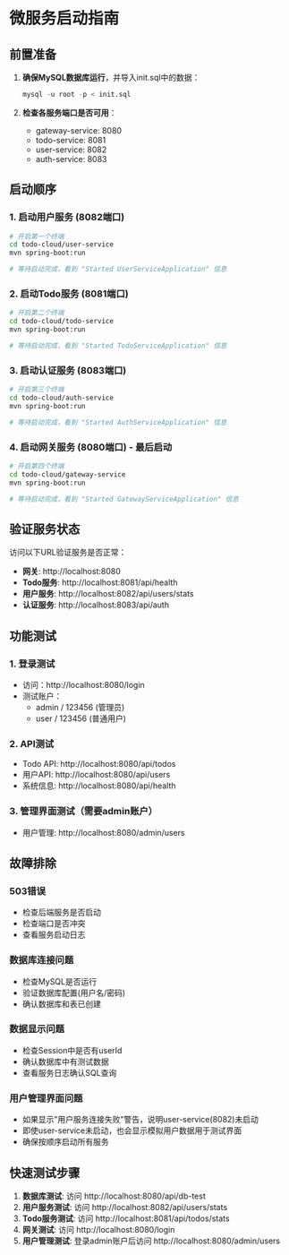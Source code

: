 # 微服务启动指南

## 前置准备

1. **确保MySQL数据库运行**，并导入init.sql中的数据：
   ```sql
   mysql -u root -p < init.sql
   ```

2. **检查各服务端口是否可用**：
   - gateway-service: 8080
   - todo-service: 8081  
   - user-service: 8082
   - auth-service: 8083

## 启动顺序

### 1. 启动用户服务 (8082端口)

```bash
# 开启第一个终端
cd todo-cloud/user-service
mvn spring-boot:run

# 等待启动完成，看到 "Started UserServiceApplication" 信息
```

### 2. 启动Todo服务 (8081端口)

```bash
# 开启第二个终端  
cd todo-cloud/todo-service
mvn spring-boot:run

# 等待启动完成，看到 "Started TodoServiceApplication" 信息
```

### 3. 启动认证服务 (8083端口)

```bash
# 开启第三个终端
cd todo-cloud/auth-service
mvn spring-boot:run

# 等待启动完成，看到 "Started AuthServiceApplication" 信息
```

### 4. 启动网关服务 (8080端口) - 最后启动

```bash
# 开启第四个终端
cd todo-cloud/gateway-service  
mvn spring-boot:run

# 等待启动完成，看到 "Started GatewayServiceApplication" 信息
```

## 验证服务状态

访问以下URL验证服务是否正常：

- **网关**: http://localhost:8080
- **Todo服务**: http://localhost:8081/api/health
- **用户服务**: http://localhost:8082/api/users/stats  
- **认证服务**: http://localhost:8083/api/auth

## 功能测试

### 1. 登录测试
- 访问：http://localhost:8080/login
- 测试账户：
  - admin / 123456 (管理员)
  - user / 123456 (普通用户)

### 2. API测试
- Todo API: http://localhost:8080/api/todos
- 用户API: http://localhost:8080/api/users
- 系统信息: http://localhost:8080/api/health

### 3. 管理界面测试（需要admin账户）
- 用户管理: http://localhost:8080/admin/users

## 故障排除

### 503错误
- 检查后端服务是否启动
- 检查端口是否冲突
- 查看服务启动日志

### 数据库连接问题
- 检查MySQL是否运行
- 验证数据库配置(用户名/密码)
- 确认数据库和表已创建

### 数据显示问题
- 检查Session中是否有userId
- 确认数据库中有测试数据
- 查看服务日志确认SQL查询

### 用户管理界面问题
- 如果显示"用户服务连接失败"警告，说明user-service(8082)未启动
- 即使user-service未启动，也会显示模拟用户数据用于测试界面
- 确保按顺序启动所有服务

## 快速测试步骤

1. **数据库测试**: 访问 http://localhost:8080/api/db-test
2. **用户服务测试**: 访问 http://localhost:8082/api/users/stats  
3. **Todo服务测试**: 访问 http://localhost:8081/api/todos/stats
4. **网关测试**: 访问 http://localhost:8080/login
5. **用户管理测试**: 登录admin账户后访问 http://localhost:8080/admin/users 